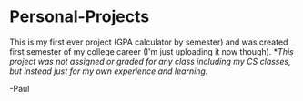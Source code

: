 # Personal-Projects
This is my first ever project (GPA calculator by semester) and was created first semester of my college career (I'm just uploading it now though). 
**This project was not assigned or graded for any class including my CS classes, but instead just for my own experience and learning.*

-Paul
